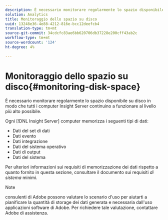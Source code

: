 ```yaml
---
description: È necessario monitorare regolarmente lo spazio disponibile su disco in modo che tutti i computer Insight Server continuino a funzionare al livello più alto possibile.
solution: Analytics
title: Monitoraggio dello spazio su disco
uuid: 13248e36-4e88-4212-816e-bcc12deefcb4
translation-type: tm+mt
source-git-commit: 34cdcfc83ae6bb620706db37228e200cff43ab2c
workflow-type: tm+mt
source-wordcount: '124'
ht-degree: 4%

---
```



# Monitoraggio dello spazio su disco{#monitoring-disk-space}

È necessario monitorare regolarmente lo spazio disponibile su disco in modo che tutti i computer Insight Server continuino a funzionare al livello più alto possibile.

Ogni [!DNL Insight Server] computer memorizza i seguenti tipi di dati:

* Dati del set di dati
* Dati evento
* Dati integrazione
* Dati del sistema operativo
* Dati di output
* Dati del sistema

Per ulteriori informazioni sui requisiti di memorizzazione dei dati rispetto a quanto fornito in questa sezione, consultare il documento sui requisiti *di sistema* minimi.

>[!NOTE]
>
> consulenti di Adobe possono valutare lo scenario d&#39;uso per aiutarti a pianificare la quantità di storage dei dati generata e necessaria dall&#39;uso  applicazioni software di Adobe. Per richiedere tale valutazione, contattare  Adobe di assistenza.

